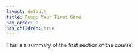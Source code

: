 ```yaml
---
layout: default
title: Pong: Your First Game
nav_order: 2
has_children: true
---
```



This is a summary of the first section of the course
